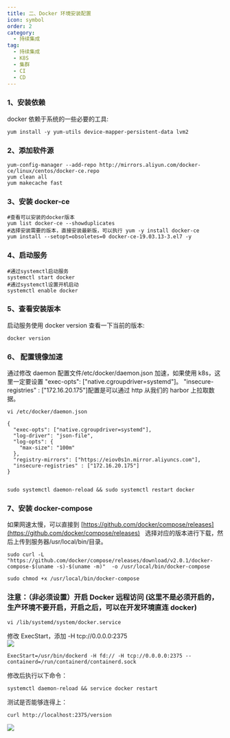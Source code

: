```yaml
---
title: 二、Docker 环境安装配置
icon: symbol
order: 2
category:
  - 持续集成
tag:
  - 持续集成
  - K8S
  - 集群
  - CI
  - CD
---
```


<a name="M7KqJ"></a>

### 1、安装依赖

docker 依赖于系统的一些必要的工具:

```
yum install -y yum-utils device-mapper-persistent-data lvm2
```

<a name="bb120c32"></a>

### 2、添加软件源

```
yum-config-manager --add-repo http://mirrors.aliyun.com/docker-ce/linux/centos/docker-ce.repo
yum clean all
yum makecache fast
```

<a name="7a9e8fa6"></a>

### 3、安装 docker-ce

```
#查看可以安装的docker版本
yum list docker-ce --showduplicates
#选择安装需要的版本，直接安装最新版，可以执行 yum -y install docker-ce
yum install --setopt=obsoletes=0 docker-ce-19.03.13-3.el7 -y
```

<a name="15701a23"></a>

### 4、启动服务

```
#通过systemctl启动服务
systemctl start docker
#通过systemctl设置开机启动
systemctl enable docker
```

<a name="0ea9bdfe"></a>

### 5、查看安装版本

启动服务使用 docker version 查看一下当前的版本:

```
docker version
```

<a name="e929c593"></a>

### 6、 配置镜像加速

通过修改 daemon 配置文件/etc/docker/daemon.json 加速，如果使用 k8s，这里一定要设置 "exec-opts": ["native.cgroupdriver=systemd"]。 "insecure-registries" : ["172.16.20.175"]配置是可以通过 http 从我们的 harbor 上拉取数据。

```
vi /etc/docker/daemon.json

{
  "exec-opts": ["native.cgroupdriver=systemd"],
  "log-driver": "json-file",
  "log-opts": {
    "max-size": "100m"
  },
  "registry-mirrors": ["https://eiov0s1n.mirror.aliyuncs.com"],
  "insecure-registries" : ["172.16.20.175"]
}


sudo systemctl daemon-reload && sudo systemctl restart docker
```

<a name="ca763f50"></a>

### 7、安装 docker-compose

如果网速太慢，可以直接到 [https://github.com/docker/compose/releases](https://github.com/docker/compose/releases)   选择对应的版本进行下载，然后上传到服务器/usr/local/bin/目录。

```
sudo curl -L  "https://github.com/docker/compose/releases/download/v2.0.1/docker-compose-$(uname -s)-$(uname -m)"  -o /usr/local/bin/docker-compose

sudo chmod +x /usr/local/bin/docker-compose
```

<a name="908984c8"></a>

### 注意：（非必须设置）开启 Docker 远程访问 (这里不是必须开启的，生产环境不要开启，开启之后，可以在开发环境直连 docker)

```
vi /lib/systemd/system/docker.service
```

修改 ExecStart，添加 -H tcp://0.0.0.0:2375<br />![](https://cdn.gitegg.com/cloud/docs/images/20211221102248.png#id=KE5jn&originHeight=477&originWidth=734&originalType=binary&ratio=1&rotation=0&showTitle=false&status=done&style=none&title=)

```
ExecStart=/usr/bin/dockerd -H fd:// -H tcp://0.0.0.0:2375 --containerd=/run/containerd/containerd.sock
```

修改后执行以下命令：

```
systemctl daemon-reload && service docker restart
```

测试是否能够连得上：

```
curl http://localhost:2375/version
```

![](https://cdn.gitegg.com/cloud/docs/images/20211221102300.png#id=HfhZq&originHeight=140&originWidth=759&originalType=binary&ratio=1&rotation=0&showTitle=false&status=done&style=none&title=)
